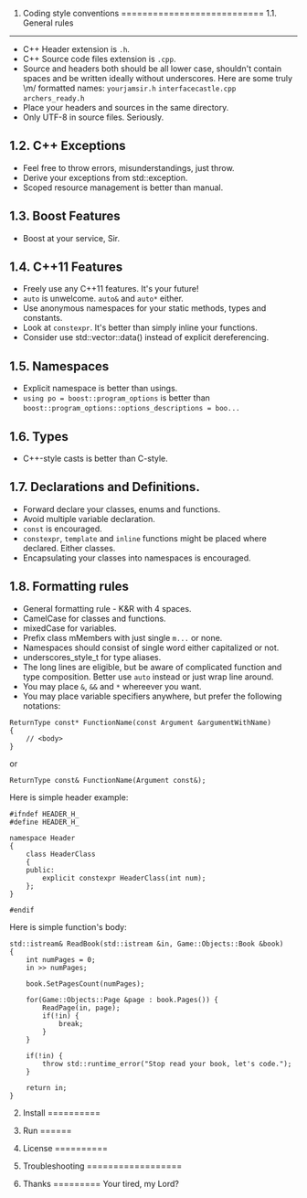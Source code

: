 1. Coding style conventions
===========================
1.1. General rules
-----------------
* C++ Header extension is `.h`.
* C++ Source code files extension is `.cpp`.
* Source and headers both should be all lower case, shouldn't contain spaces and be written ideally without underscores.
Here are some truly \m/ formatted names:
`yourjamsir.h`
`interfacecastle.cpp`
`archers_ready.h`
* Place your headers and sources in the same directory.
* Only UTF-8 in source files. Seriously.

1.2. C++ Exceptions
-------------------
* Feel free to throw errors, misunderstandings, just throw.
* Derive your exceptions from std::exception.
* Scoped resource management is better than manual.

1.3. Boost Features
--------------
* Boost at your service, Sir.

1.4. C++11 Features
-------------------
* Freely use any C++11 features. It's your future!
* `auto` is unwelcome. `auto&` and `auto*` either.
* Use anonymous namespaces for your static methods, types and constants.
* Look at `constexpr`. It's better than simply inline your functions.
* Consider use std::vector::data() instead of explicit dereferencing.

1.5. Namespaces
--------------
* Explicit namespace is better than usings.
* `using po = boost::program_options` is better than `boost::program_options::options_descriptions = boo...`

1.6. Types
----------
* C++-style casts is better than C-style.

1.7. Declarations and Definitions.
------------------------------------------------------
* Forward declare your classes, enums and functions.
* Avoid multiple variable declaration.
* `const` is encouraged.
* `constexpr`, `template` and `inline` functions might be placed where declared. Either classes.
* Encapsulating your classes into namespaces is encouraged.

1.8. Formatting rules
---------------------
* General formatting rule - K&R with 4 spaces.
* CamelCase for classes and functions.
* mixedCase for variables.
* Prefix class mMembers with just single `m...` or none.
* Namespaces should consist of single word either capitalized or not.
* underscores_style_t for type aliases.
* The long lines are eligible, but be aware of complicated function and type composition. Better use `auto` instead or just wrap line around.
* You may place `&`, `&&` and `*` whereever you want.
* You may place variable specifiers anywhere, but prefer the following notations:
```
ReturnType const* FunctionName(const Argument &argumentWithName)
{
    // <body>
}
```
or
```
ReturnType const& FunctionName(Argument const&);
```

Here is simple header example:
```
#ifndef HEADER_H_
#define HEADER_H_

namespace Header
{
    class HeaderClass
    {
    public:
        explicit constexpr HeaderClass(int num);
    };
}

#endif
```
Here is simple function's body:
```
std::istream& ReadBook(std::istream &in, Game::Objects::Book &book)
{
    int numPages = 0;
    in >> numPages;

    book.SetPagesCount(numPages);
    
    for(Game::Objects::Page &page : book.Pages()) {
        ReadPage(in, page);
        if(!in) {
            break;
        }
    }
    
    if(!in) {
        throw std::runtime_error("Stop read your book, let's code.");
    }
    
    return in;
}
```

2. Install
==========

3. Run
======

4. License
==========

5. Troubleshooting
==================

6. Thanks
=========
Your tired, my Lord?